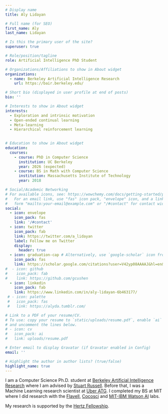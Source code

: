 ```yaml
---
# Display name
title: Aly Lidayan

# Full name (for SEO)
first_name: Aly
last_name: Lidayan

# Is this the primary user of the site?
superuser: true

# Role/position/tagline
role: Artificial Intelligence PhD Student

# Organizations/Affiliations to show in About widget
organizations:
  - name: Berkeley Artificial Intelligence Research
    url: https://bair.berkeley.edu/

# Short bio (displayed in user profile at end of posts)
bio: '' 

# Interests to show in About widget
interests:
  - Exploration and intrinsic motivation
  - Open-ended continual learning
  - Meta-learning
  - Hierarchical reinforcement learning
  

# Education to show in About widget
education:
  courses:
    - course: PhD in Computer Science
      institution: UC Berkeley
      year: 2026 (expected)
    - course: BS in Math with Computer Science
      institution: Massachusetts Institute of Technology
      year: 2018

# Social/Academic Networking
# For available icons, see: https://wowchemy.com/docs/getting-started/page-builder/#icons
#   For an email link, use "fas" icon pack, "envelope" icon, and a link in the
#   form "mailto:your-email@example.com" or "/#contact" for contact widget.
social:
  - icon: envelope
    icon_pack: fas
    link: '/#contact'
  - icon: twitter
    icon_pack: fab
    link: https://twitter.com/a_lidayan
    label: Follow me on Twitter
    display:
      header: true
  - icon: graduation-cap # Alternatively, use `google-scholar` icon from `ai` icon pack
    icon_pack: fas
    link: https://scholar.google.com/citations?user=V42yp08AAAAJ&hl=en&oi=ao
#  - icon: github
#    icon_pack: fab
#    link: https://github.com/gcushen
  - icon: linkedin
    icon_pack: fab
    link: https://www.linkedin.com/in/aly-lidayan-6b463177/
 # - icon: palette
 #   icon_pack: fas
 #   link: https://alyda.tumblr.com/

# Link to a PDF of your resume/CV.
# To use: copy your resume to `static/uploads/resume.pdf`, enable `ai` icons in `params.yaml`,
# and uncomment the lines below.
# - icon: cv
#   icon_pack: ai
#   link: uploads/resume.pdf

# Enter email to display Gravatar (if Gravatar enabled in Config)
email: ''

# Highlight the author in author lists? (true/false)
highlight_name: true
---
```


I am a Computer Science Ph.D. student at [Berkeley Artificial Intelligence Research](https://bair.berkeley.edu/) where I am advised by [Stuart Russell](https://people.eecs.berkeley.edu/~russell/). Before that, I was a Machine Learning research scientist at [Uber ATG](https://www.uber.com/us/en/atg/research-and-development/perception-and-prediction/). I completed my BS at MIT where I did research with the [Flavell](https://flavell.mit.edu/), [Cocosci](https://cocosci.mit.edu/) and [MIT-IBM Watson AI](https://mitibmwatsonailab.mit.edu/) labs. 

My research is supported by the [Hertz Fellowship](https://www.hertzfoundation.org/).

<!-- My broad goal is to use an ML approach to uncover general princples of intelligence, both natural and artificial.-->
<!--  {{< icon name="download" pack="fas" >}} Download my {{< staticref "uploads/demo_resume.pdf" "newtab" >}}resumé{{< /staticref >}}.
 -->
